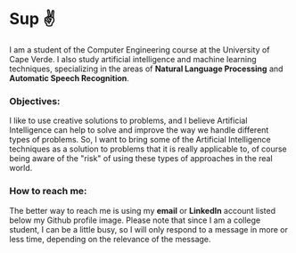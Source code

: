 # Sup :v:

I am a student of the Computer Engineering course at the University of Cape Verde. I also study artificial intelligence and machine learning techniques, specializing in the areas of **Natural Language Processing** and **Automatic Speech Recognition**.

<!--

### Programming Languages and Frameworks
<div class="div-1 progDiv" display="inline-box">
  <img src="https://github.com/anaximeno/anaximeno/blob/main/icons/python.svg" width=50/>
  <img src="https://github.com/anaximeno/anaximeno/blob/main/icons/javascript.svg" width=50/>
  <img src="https://github.com/anaximeno/anaximeno/blob/main/icons/c.svg" width=50/>
  <img src="https://github.com/anaximeno/anaximeno/blob/main/icons/cplusplus.svg" width=50/>
  <img src="https://github.com/anaximeno/anaximeno/blob/main/icons/typescript.svg" width=50/>
  <img src="https://github.com/anaximeno/anaximeno/blob/main/icons/keras.svg" width=50/>
  <img src="https://github.com/anaximeno/anaximeno/blob/main/icons/numpy.svg" width=50/>
  <img src="https://github.com/anaximeno/anaximeno/blob/main/icons/cplusplus.svg" width=50/>
  <img src="https://github.com/anaximeno/anaximeno/blob/main/icons/pytorch.svg" width=50/>
  <img src="https://github.com/anaximeno/anaximeno/blob/main/icons/tensorflow.svg" width=50/>
  <img src="https://github.com/anaximeno/anaximeno/blob/main/icons/pytorchlightning.svg" width=50/>
  <img src="https://github.com/anaximeno/anaximeno/blob/main/icons/scipy.svg" width=50/>
  <img src="https://github.com/anaximeno/anaximeno/blob/main/icons/pandas.svg" width=50/>
  <img src="https://github.com/anaximeno/anaximeno/blob/main/icons/scikitlearn.svg" width=50/>
  
</div> 

- **Machine Learning and Deep Learning frameworks**
  
  - PyTorch,
  - Tensorflow / Keras,
  - Sklearn / Scipy,
  - Numpy,
  - Pandas,
  - NLTK,
  - Spacy,
  - etc.
-->
### Objectives:

I like to use creative solutions to problems, and I believe Artificial Intelligence can help to solve and improve the way we handle different types of problems. So, I want to bring some of the Artificial Intelligence techniques as a solution to problems that it is really applicable to, of course being aware of the "risk" of using these types of approaches in the real world.

### How to reach me:

The better way to reach me is using my **email** or **LinkedIn** account listed below my Github profile image. Please note that since I am a college student, I can be a little busy, so I will only respond to a message in more or less time, depending on the relevance of the message.
